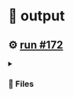 # 📝  output 

## ⚙️ [run #172](https://github.com/jwenerd/ytm-dl/actions/runs/7607373269)

<details>

<summary>

### 📁 Files

</summary>

|                                                                       |lines|size|bytes |
|-----------------------------------------------------------------------|-----|----|------|
|[`output/library_subscriptions.csv` ](output/library_subscriptions.csv)|66   |4.0K|2662  |
|[`output/library_songs.csv` ](output/library_songs.csv)                |2542 |220K|224430|
|[`output/library_artists.csv` ](output/library_artists.csv)            |1998 |92K |90605 |
|[`output/library_albums.csv` ](output/library_albums.csv)              |931  |64K |64964 |
|[`output/history.csv` ](output/history.csv)                            |923  |92K |94100 |
|[`output/liked_songs.csv` ](output/liked_songs.csv)                    |1416 |120K|122826|

</details>
